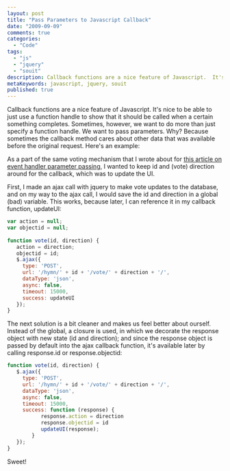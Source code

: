 ```yaml
---
layout: post
title: "Pass Parameters to Javascript Callback"
date: "2009-09-09"
comments: true
categories:
  - "Code"
tags:
  - "js"
  - "jquery"
  - "souit"
description: Callback functions are a nice feature of Javascript.  It's nice to be able to just use a function handle to show that it should be called when a certain som
metaKeywords: javascript, jquery, souit
published: true
---
```


Callback functions are a nice feature of Javascript.  It's nice to be able to just use a function handle to show that it should be called when a certain something completes.  Sometimes, however, we want to do more than just specify a function handle.  We want to pass parameters.  Why?  Because sometimes the callback method cares about other data that was available before the original request.  Here's an example:

<!--more-->

As a part of the same voting mechanism that I wrote about for [this article on event handler parameter passing](http://rockycode.com/blog/pass-parameters-jquery-event-functions/), I wanted to keep id and (vote) direction around for the callback, which was to update the UI.  

First, I made an ajax call with jquery to make vote updates to the database, and on my way to the ajax call, I would save the id and direction in a global (bad) variable.  This works, because later, I can reference it in my callback function, updateUI:  

```js
var action = null;
var objectid = null;
    
function vote(id, direction) {
   action = direction;
   objectid = id;
   $.ajax({
     type: 'POST',
     url: '/hymn/' + id + '/vote/' + direction + '/',
     dataType: 'json',
     async: false,
     timeout: 15000,
     success: updateUI
   });
}
```


The next solution is a bit cleaner and makes us feel better about ourself.  Instead of the global, a closure is used, in which we decorate the response object with new state (id and direction); and since the response object is passed by default into the ajax callback function, it's available later by calling response.id or response.objectid:

```js
function vote(id, direction) {
   $.ajax({
     type: 'POST',
     url: '/hymn/' + id + '/vote/' + direction + '/',
     dataType: 'json',
     async: false,
     timeout: 15000,
     success: function (response) {
           response.action = direction
           response.objectid = id
           updateUI(response);
        }
   });
}
```

Sweet!

  
